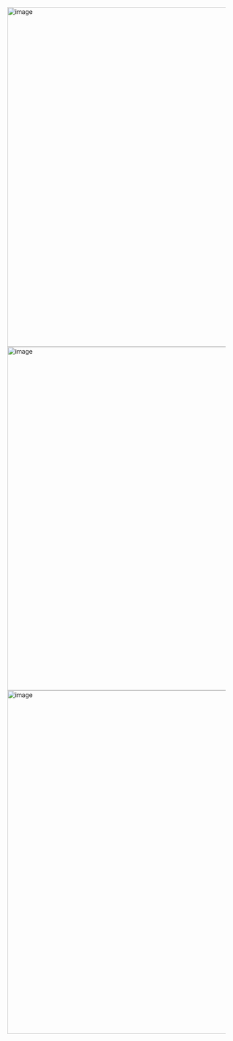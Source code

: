<img width="1062" height="782" alt="image" src="https://github.com/user-attachments/assets/5699371c-8e28-4a93-9697-1d699b4917bc" />
<img width="1073" height="791" alt="image" src="https://github.com/user-attachments/assets/697a0a8d-c0f1-48d2-b8a7-5945ef5c6cd6" />
<img width="1073" height="791" alt="image" src="https://github.com/user-attachments/assets/9763964c-7d00-4979-b58b-e57322c9989a" />
